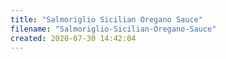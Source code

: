 ```yaml
---
title: "Salmoriglio Sicilian Oregano Sauce"
filename: "Salmoriglio-Sicilian-Oregano-Sauce"
created: 2020-07-30 14:42:04
---
```

